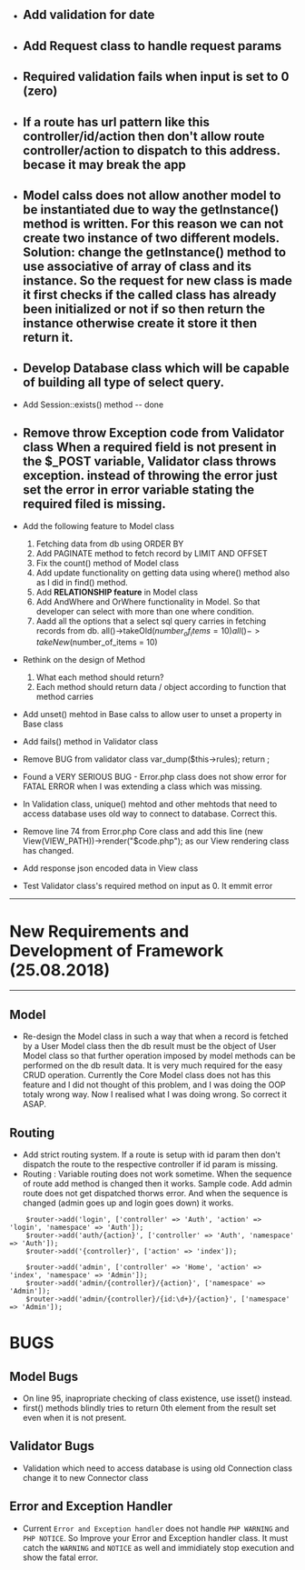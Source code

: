 * Add validation for date
	-- 

* Add Request class to handle request params
	-- 

* Required validation fails when input is set to 0 (zero)
	-- 

* If a route has url pattern like this controller/id/action then don't allow route controller/action to dispatch to this address. becase it may break the app
	-- 

* Model calss does not allow another model to be instantiated due to way the getInstance() method is written. For this reason we can not create two instance of two different models.
	Solution: change the getInstance() method to use associative of array of class and its instance. So the request for new class is made it first checks if the called class has already been initialized or not if so then return the instance otherwise create it store it then return it.
	-- 

* Develop Database class which will be capable of building all type of select query.
	-- 


* Add Session::exists() method
	-- done

* Remove throw Exception code from Validator class
  When a required field is not present in the $\_POST variable, Validator class throws exception. instead of throwing the error just set the error in error variable stating the required filed is missing.
  -- 

* Add the following feature to Model class
	1. Fetching data from db using ORDER BY
	1. Add PAGINATE method to fetch record by LIMIT AND OFFSET
	1. Fix the count() method of Model class
	1. Add update functionality on getting data using where() method also as I did in find() method.
	1. Add __RELATIONSHIP feature__ in Model class
	1. Add AndWhere and OrWhere functionality in Model. So that developer can select with more than one where condition.
	1. Aadd all the options that a select sql query carries in fetching records from db.
		all()->takeOld($number_of_items = 10)
		all()->takeNew($number_of_items = 10)



* Rethink on the design of Method
	1. What each method should return?
	1. Each method should return data / object according to function that method carries

* Add unset() mehtod in Base calss to allow user to unset a property in Base class
* Add fails() method in Validator class
* Remove BUG from validator class
			var_dump($this->rules);
			return ;

* Found a VERY SERIOUS BUG - Error.php class does not show error for FATAL ERROR when I was extending a class which was missing.

* In Validation class, unique() mehtod and other mehtods that need to access database uses old way to connect to database. Correct this.
* Remove line 74 from Error.php Core class and add this line (new View(VIEW_PATH))->render("$code.php"); as our View rendering class has changed.
* Add response json encoded data in View class
* Test Validator class's required method on input as 0. It emmit error

---
# New Requirements and Development of Framework (25.08.2018)
---
## Model
* Re-design the Model class in such a way that when a record is fetched by a User Model class then the db result must be the object of User Model class so that further operation imposed by model methods can be performed on the db result data. It is very much required for the easy CRUD operation. Currently the Core Model class does not has this feature and I did not thought of this problem, and I was doing the OOP totaly wrong way. Now I realised what I was doing wrong. So correct it ASAP.

## Routing
* Add strict routing system. If a route is setup with id param then don't dispatch the route to the respective controller if id param is missing.
* Routing : Variable routing does not work sometime. When the sequence of route add method is changed then it works. Sample code. Add admin route does not get dispatched thorws error. And when the sequence is changed (admin goes up and login goes down) it works.
```
	$router->add('login', ['controller' => 'Auth', 'action' => 'login', 'namespace' => 'Auth']);
	$router->add('auth/{action}', ['controller' => 'Auth', 'namespace' => 'Auth']);
	$router->add('{controller}', ['action' => 'index']);

	$router->add('admin', ['controller' => 'Home', 'action' => 'index', 'namespace' => 'Admin']);
	$router->add('admin/{controller}/{action}', ['namespace' => 'Admin']);
	$router->add('admin/{controller}/{id:\d+}/{action}', ['namespace' => 'Admin']);
```










# BUGS

## Model Bugs
* On line 95, inapropriate checking of class existence, use isset() instead.
* first() methods blindly tries to return 0th element from the result set even when it is not present.

## Validator Bugs
* Validation which need to access database is using old Connection class change it to new Connector class

## Error and Exception Handler
* Current `Error and Exception handler` does not handle `PHP WARNING` and `PHP NOTICE`. So Improve your Error and Exception handler class. It must catch the `WARNING` and `NOTICE` as well and immidiately stop execution and show the fatal error.


